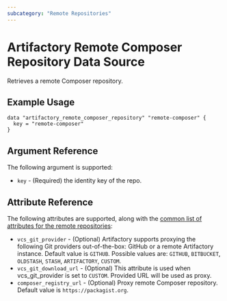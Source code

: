 ```yaml
---
subcategory: "Remote Repositories"
---
```

# Artifactory Remote Composer Repository Data Source

Retrieves a remote Composer repository.

## Example Usage

```hcl
data "artifactory_remote_composer_repository" "remote-composer" {
  key = "remote-composer"
}
```

## Argument Reference

The following argument is supported:

* `key` - (Required) the identity key of the repo.

## Attribute Reference

The following attributes are supported, along with the [common list of attributes for the remote repositories](../resources/remote.md):

* `vcs_git_provider` - (Optional) Artifactory supports proxying the following Git providers out-of-the-box: GitHub or a remote Artifactory instance. Default value is `GITHUB`. Possible values are: `GITHUB`, `BITBUCKET`, `OLDSTASH`, `STASH`, `ARTIFACTORY`, `CUSTOM`.
* `vcs_git_download_url` - (Optional) This attribute is used when vcs_git_provider is set to `CUSTOM`. Provided URL will be used as proxy.
* `composer_registry_url` - (Optional) Proxy remote Composer repository. Default value is `https://packagist.org`.
